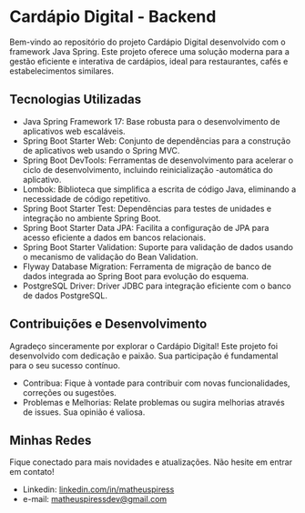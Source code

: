 # Cardápio Digital - Backend

Bem-vindo ao repositório do projeto Cardápio Digital desenvolvido com o framework Java Spring. Este projeto oferece uma solução moderna para a gestão eficiente e interativa de cardápios, ideal para restaurantes, cafés e estabelecimentos similares.

## Tecnologias Utilizadas
- Java Spring Framework 17: Base robusta para o desenvolvimento de aplicativos web escaláveis.
- Spring Boot Starter Web: Conjunto de dependências para a construção de aplicativos web usando o Spring MVC.
- Spring Boot DevTools: Ferramentas de desenvolvimento para acelerar o ciclo de desenvolvimento, incluindo reinicialização -automática do aplicativo.
- Lombok: Biblioteca que simplifica a escrita de código Java, eliminando a necessidade de código repetitivo.
- Spring Boot Starter Test: Dependências para testes de unidades e integração no ambiente Spring Boot.
- Spring Boot Starter Data JPA: Facilita a configuração de JPA para acesso eficiente a dados em bancos relacionais.
- Spring Boot Starter Validation: Suporte para validação de dados usando o mecanismo de validação do Bean Validation.
- Flyway Database Migration: Ferramenta de migração de banco de dados integrada ao Spring Boot para evolução do esquema.
- PostgreSQL Driver: Driver JDBC para integração eficiente com o banco de dados PostgreSQL.

## Contribuições e Desenvolvimento
Agradeço sinceramente por explorar o Cardápio Digital! Este projeto foi desenvolvido com dedicação e paixão. Sua participação é fundamental para o seu sucesso contínuo.
- Contribua: Fique à vontade para contribuir com novas funcionalidades, correções ou sugestões.
- Problemas e Melhorias: Relate problemas ou sugira melhorias através de issues. Sua opinião é valiosa.



## Minhas Redes
Fique conectado para mais novidades e atualizações. Não hesite em entrar em contato!
- Linkedin: [linkedin.com/in/matheuspiress](https://www.linkedin.com/in/matheuspiress/)
- e-mail: matheuspiressdev@gmail.com
